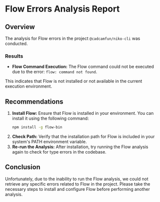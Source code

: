 # Flow Errors Analysis Report

## Overview
The analysis for Flow errors in the project `@cadcamfun/niko-cli` was conducted.

### Results
- **Flow Command Execution:** The Flow command could not be executed due to the error: `flow: command not found`. 

This indicates that Flow is not installed or not available in the current execution environment.

## Recommendations
1. **Install Flow:** Ensure that Flow is installed in your environment. You can install it using the following command:
   ```bash
   npm install -g flow-bin
   ```
2. **Check Path:** Verify that the installation path for Flow is included in your system's PATH environment variable.
3. **Re-run the Analysis:** After installation, try running the Flow analysis again to check for type errors in the codebase.

## Conclusion
Unfortunately, due to the inability to run the Flow analysis, we could not retrieve any specific errors related to Flow in the project. Please take the necessary steps to install and configure Flow before performing another analysis.